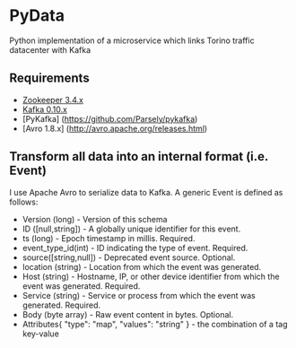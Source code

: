# PyData
Python implementation of a microservice which links Torino traffic datacenter with Kafka
## Requirements
* [Zookeeper 3.4.x](https://zookeeper.apache.org/releases.html#download)
* [Kafka 0.10.x](https://kafka.apache.org/downloads)
* [PyKafka] (https://github.com/Parsely/pykafka)
* [Avro 1.8.x] (http://avro.apache.org/releases.html)
## Transform all data into an internal format (i.e. Event) 
I use Apache Avro to serialize data to Kafka. 
A generic Event is defined as follows:
* Version (long) - Version of this schema
* ID ([null,string]) - A globally unique identifier for this event.
* ts (long) - Epoch timestamp in millis. Required.
* event_type_id(int) - ID indicating the type of event. Required.
* source([string,null]) - Deprecated event source. Optional.
* location (string) - Location from which the event was generated.
* Host (string) - Hostname, IP, or other device identifier from which the event was generated. Required.
* Service (string) - Service or process from which the event was generated. Required.
* Body (byte array) - Raw event content in bytes. Optional.
* Attributes{ "type": "map", "values": "string" } - the combination of a tag key-value 